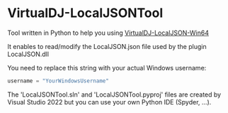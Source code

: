 # VirtualDJ-LocalJSONTool

Tool written in Python to help you using [VirtualDJ-LocalJSON-Win64](https://github.com/DJCEL/VirtualDJ-LocalJSON-Win64)

It enables to read/modify the LocalJSON.json file used by the plugin LocalJSON.dll

You need to replace this string with your actual Windows username:
```python
username = "YourWindowsUsername"
```


The 'LocalJSONTool.sln' and 'LocalJSONTool.pyproj' files are created by Visual Studio 2022 but you can use your own Python IDE (Spyder, ...).
